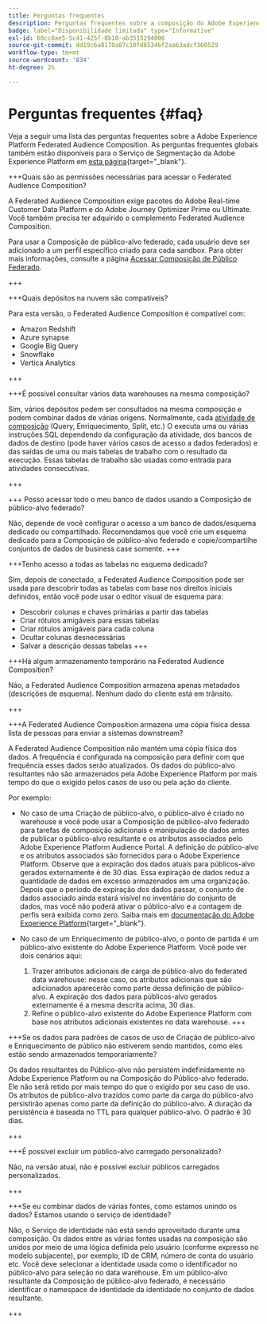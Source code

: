 ```yaml
---
title: Perguntas frequentes
description: Perguntas frequentes sobre a composição do Adobe Experience Platform Federated Audience
badge: label="Disponibilidade limitada" type="Informative"
exl-id: 68cc0ae5-5c41-425f-8b10-ab3515294006
source-git-commit: dd19c6a8170a87c10fd8534bf2aa63adcf360529
workflow-type: tm+mt
source-wordcount: '834'
ht-degree: 2%

---
```


# Perguntas frequentes {#faq}

Veja a seguir uma lista das perguntas frequentes sobre a Adobe Experience Platform Federated Audience Composition. As perguntas frequentes globais também estão disponíveis para o Serviço de Segmentação da Adobe Experience Platform em [esta página](https://experienceleague.adobe.com/en/docs/experience-platform/segmentation/faq){target="_blank"}.


+++Quais são as permissões necessárias para acessar o Federated Audience Composition?

A Federated Audience Composition exige pacotes do Adobe Real-time Customer Data Platform e do Adobe Journey Optimizer Prime ou Ultimate. Você também precisa ter adquirido o complemento Federated Audience Composition.

Para usar a Composição de público-alvo federado, cada usuário deve ser adicionado a um perfil específico criado para cada sandbox. Para obter mais informações, consulte a página [Acessar Composição de Público Federado](access-prerequisites.md).

+++

+++Quais depósitos na nuvem são compatíveis?

Para esta versão, o Federated Audience Composition é compatível com:

* Amazon Redshift
* Azure synapse
* Google Big Query
* Snowflake
* Vertica Analytics

+++


+++É possível consultar vários data warehouses na mesma composição?

Sim, vários depósitos podem ser consultados na mesma composição e podem combinar dados de várias origens.  Normalmente, cada [atividade de composição](../compositions/orchestrate-activities.md) (Query, Enriquecimento, Split, etc.) O executa uma ou várias instruções SQL dependendo da configuração da atividade, dos bancos de dados de destino (pode haver vários casos de acesso a dados federados) e das saídas de uma ou mais tabelas de trabalho com o resultado da execução. Essas tabelas de trabalho são usadas como entrada para atividades consecutivas.

+++

+++ Posso acessar todo o meu banco de dados usando a Composição de público-alvo federado?

Não, depende de você configurar o acesso a um banco de dados/esquema dedicado ou compartilhado. Recomendamos que você crie um esquema dedicado para a Composição de público-alvo federado e copie/compartilhe conjuntos de dados de business case somente.
+++



+++Tenho acesso a todas as tabelas no esquema dedicado?

Sim, depois de conectado, a Federated Audience Composition pode ser usada para descobrir todas as tabelas com base nos direitos iniciais definidos, então você pode usar o editor visual de esquema para:

* Descobrir colunas e chaves primárias a partir das tabelas
* Criar rótulos amigáveis para essas tabelas
* Criar rótulos amigáveis para cada coluna
* Ocultar colunas desnecessárias
* Salvar a descrição dessas tabelas
+++


+++Há algum armazenamento temporário na Federated Audience Composition?

Não, a Federated Audience Composition armazena apenas metadados (descrições de esquema). Nenhum dado do cliente está em trânsito. <!--The Audience export flow is done directly from Adobe Experience Platform Audience Portal (via [Destination](../connections/destinations.md)) to the customer database. The creation and update flow is done directly from your data warehouse database to Adobe Experience Platform Audience Portal.-->

+++

+++A Federated Audience Composition armazena uma cópia física dessa lista de pessoas para enviar a sistemas downstream?

A Federated Audience Composition não mantém uma cópia física dos dados. A frequência é configurada na composição para definir com que frequência esses dados serão atualizados. Os dados do público-alvo resultantes não são armazenados pela Adobe Experience Platform por mais tempo do que o exigido pelos casos de uso ou pela ação do cliente.

Por exemplo:

* No caso de uma Criação de público-alvo, o público-alvo é criado no warehouse e você pode usar a Composição de público-alvo federado para tarefas de composição adicionais e manipulação de dados antes de publicar o público-alvo resultante e os atributos associados pelo Adobe Experience Platform Audience Portal. A definição do público-alvo e os atributos associados são fornecidos para o Adobe Experience Platform.
Observe que a expiração dos dados atuais para públicos-alvo gerados externamente é de 30 dias. Essa expiração de dados reduz a quantidade de dados em excesso armazenados em uma organização. Depois que o período de expiração dos dados passar, o conjunto de dados associado ainda estará visível no inventário do conjunto de dados, mas você não poderá ativar o público-alvo e a contagem de perfis será exibida como zero. Saiba mais em [documentação do Adobe Experience Platform](https://experienceleague.adobe.com/en/docs/experience-platform/segmentation/faq#how-long-do-externally-generated-audiences-last-for){target="_blank"}.

* No caso de um Enriquecimento de público-alvo, o ponto de partida é um público-alvo existente do Adobe Experience Platform. Você pode ver dois cenários aqui:
   1. Trazer atributos adicionais de carga de público-alvo do federated data warehouse: nesse caso, os atributos adicionais que são adicionados aparecerão como parte dessa definição de público-alvo. A expiração dos dados para públicos-alvo gerados externamente é a mesma descrita acima, 30 dias.
   1. Refine o público-alvo existente do Adobe Experience Platform com base nos atributos adicionais existentes no data warehouse. <!--For example, you have an audience of customers who have shown interest in a particular product on the website for the last two months. You now want to take this audience and further segment it using Federated Audience Composition to only include customers who have a high credit score. The credit score is deemed sensitive and individual credit score data points are not copied over from the data warehouse.-->
+++

+++Se os dados para padrões de casos de uso de Criação de público-alvo e Enriquecimento de público não estiverem sendo mantidos, como eles estão sendo armazenados temporariamente?

Os dados resultantes do Público-alvo não persistem indefinidamente no Adobe Experience Platform ou na Composição do Público-alvo federado. Ele não será retido por mais tempo do que o exigido por seu caso de uso. Os atributos de público-alvo trazidos como parte da carga do público-alvo persistirão apenas como parte da definição do público-alvo. A duração da persistência é baseada no TTL para qualquer público-alvo. O padrão é 30 dias.

+++

+++É possível excluir um público-alvo carregado personalizado?

Não, na versão atual, não é possível excluir públicos carregados personalizados. <!--that are not used in downstream activation directly in Audience Portal by simply selecting delete from the actions menu. Learn more in [Adobe Experience Platform documentation](https://experienceleague.adobe.com/en/docs/experience-platform/segmentation/faq#how-do-i-put-an-audience-in-the-deleted-state){target="_blank"}.-->

+++

+++Se eu combinar dados de várias fontes, como estamos unindo os dados? Estamos usando o serviço de identidade?

Não, o Serviço de identidade não está sendo aproveitado durante uma composição. Os dados entre as várias fontes usadas na composição são unidos por meio de uma lógica definida pelo usuário (conforme expresso no modelo subjacente), por exemplo, ID de CRM, número de conta do usuário etc. Você deve selecionar a identidade usada como o identificador no público-alvo para seleção no data warehouse. Em um público-alvo resultante da Composição de público-alvo federado, é necessário identificar o namespace de identidade da identidade no conjunto de dados resultante.

+++

<!--
+++If I want to combine federated data with datasets that live in Adobe Experience Platform, how is this done?

Likewise, the Identity Service is not being leveraged in this scenario either. The data model underpinning a composition needs to express how the data warehouse data and the audience to be enriched are related. e.g. assume an existing audience in Adobe Experience Platform contains several attributes, among which is the CRM ID. Assume transactional data is in the data warehouse containing purchases with various attributes, including the CRM ID of the purchaser. The end-user would have to specify that the CRM ID for both objects is used to stitch the two objects together.

+++
-->
